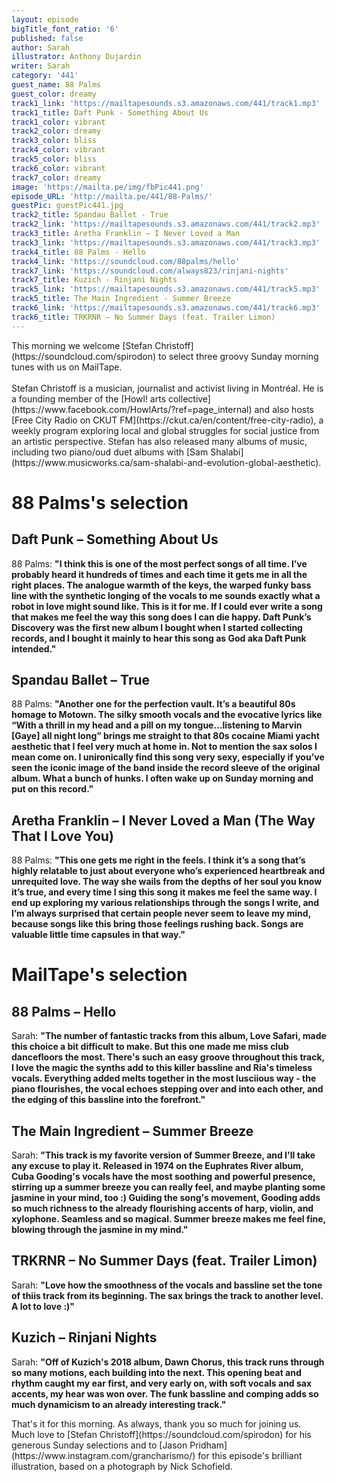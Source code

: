 ```yaml
---
layout: episode
bigTitle_font_ratio: '6'
published: false
author: Sarah
illustrator: Anthony Dujardin
writer: Sarah
category: '441'
guest_name: 88 Palms
guest_color: dreamy
track1_link: 'https://mailtapesounds.s3.amazonaws.com/441/track1.mp3'
track1_title: Daft Punk - Something About Us
track1_color: vibrant
track2_color: dreamy
track3_color: bliss
track4_color: vibrant
track5_color: bliss
track6_color: vibrant
track7_color: dreamy
image: 'https://mailta.pe/img/fbPic441.png'
episode_URL: 'http://mailta.pe/441/88-Palms/'
guestPic: guestPic441.jpg
track2_title: Spandau Ballet - True
track2_link: 'https://mailtapesounds.s3.amazonaws.com/441/track2.mp3'
track3_title: Aretha Franklin – I Never Loved a Man
track3_link: 'https://mailtapesounds.s3.amazonaws.com/441/track3.mp3'
track4_title: 88 Palms - Hello
track4_link: 'https://soundcloud.com/88palms/hello'
track7_link: 'https://soundcloud.com/always823/rinjani-nights'
track7_title: Kuzich - Rinjani Nights
track5_link: 'https://mailtapesounds.s3.amazonaws.com/441/track5.mp3'
track5_title: The Main Ingredient - Summer Breeze
track6_link: 'https://mailtapesounds.s3.amazonaws.com/441/track6.mp3'
track6_title: TRKRNR – No Summer Days (feat. Trailer Limon)
---
```

<p id="introduction">This morning we welcome [Stefan Christoff](https://soundcloud.com/spirodon) to select three groovy Sunday morning tunes with us on MailTape. 
<br><br>
Stefan Christoff is a musician, journalist and activist living in Montréal. He is a founding member of the [Howl! arts collective](https://www.facebook.com/HowlArts/?ref=page_internal) and also hosts [Free City Radio on CKUT FM](https://ckut.ca/en/content/free-city-radio), a weekly program exploring local and global struggles for social justice from an artistic perspective. Stefan has also released many albums of music, including two piano/oud duet albums with [Sam Shalabi](https://www.musicworks.ca/sam-shalabi-and-evolution-global-aesthetic).  
</p>

# 88 Palms's selection

## Daft Punk – Something About Us
88 Palms: **"**I think this is one of the most perfect songs of all time. I’ve probably heard it hundreds of times and each time it gets me in all the right places. The analogue warmth of the keys, the warped funky bass line with the synthetic longing of the vocals to me sounds exactly what a robot in love might sound like. This is it for me. If I could ever write a song that makes me feel the way this song does I can die happy. Daft Punk’s Discovery was the first new album I bought when I started collecting records, and I bought it mainly to hear this song as God aka Daft Punk intended.**"**

## Spandau Ballet – True
88 Palms: **"**Another one for the perfection vault. It’s a beautiful 80s homage to Motown. The silky smooth vocals and the evocative lyrics like “With a thrill in my head and a pill on my tongue…listening to Marvin [Gaye] all night long” brings me straight to that 80s cocaine Miami yacht aesthetic that I feel very much at home in. Not to mention the sax solos I mean come on. I unironically find this song very sexy, especially if you’ve seen the iconic image of the band inside the record sleeve of the original album. What a bunch of hunks. I often wake up on Sunday morning and put on this record.**"**

## Aretha Franklin – I Never Loved a Man (The Way That I Love You) 
88 Palms: **"**This one gets me right in the feels. I think it’s a song that’s highly relatable to just about everyone who’s experienced heartbreak and unrequited love. The way she wails from the depths of her soul you know it’s true, and every time I sing this song it makes me feel the same way. I end up exploring my various relationships through the songs I write, and I’m always surprised that certain people never seem to leave my mind, because songs like this bring those feelings rushing back. Songs are valuable little time capsules in that way.**"**


# MailTape's selection

## 88 Palms  – Hello
Sarah: **"**The number of fantastic tracks from this album, Love Safari, made this choice a bit difficult to make. But this one made me miss club dancefloors the most. There's such an easy groove throughout this track, I love the magic the synths add to this killer bassline and Ria's timeless vocals. Everything added melts together in the most lusciious way - the piano flourishes, the vocal echoes stepping over and into each other, and the edging of this bassline into the forefront.**"**

## The Main Ingredient – Summer Breeze
Sarah: **"**This track is my favorite version of Summer Breeze, and I'll take any excuse to play it. Released in 1974 on the Euphrates River album, Cuba Gooding's vocals have the most soothing and powerful presence, stirring up a summer breeze you can really feel, and maybe planting some jasmine in your mind, too :) Guiding the song's movement, Gooding adds so much richness to the already flourishing accents of harp, violin, and xylophone. Seamless and so magical. Summer breeze makes me feel fine, blowing through the jasmine in my mind.**"**

## TRKRNR – No Summer Days (feat. Trailer Limon)
Sarah: **"**Love how the smoothness of the vocals and bassline set the tone of thiis track from its beginning. The sax brings the track to another level. A lot to love :)**"**

## Kuzich – Rinjani Nights
Sarah: **"**Off of Kuzich's 2018 album, Dawn Chorus, this track runs through so many motions, each building into the next. This opening beat and rhythm caught my ear first, and very early on, with soft vocals and sax accents, my hear was won over. The funk bassline and comping adds so much dynamicism to an already interesting track.**"**


<p id="outroduction">That's it for this morning. As always, thank you so much for joining us. Much love to [Stefan Christoff](https://soundcloud.com/spirodon) for his generous Sunday selections and to [Jason Pridham](https://www.instagram.com/grancharismo/) for this episode's brilliant illustration, based on a photograph by Nick Schofield.</p>
